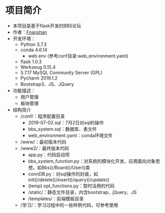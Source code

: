 # 项目简介
* 本项目是基于flask开发的BBS论坛
* 作者：[Fnanshan](https://github.com/Fnanshan)
* 开发环境：
    * Python 3.7.3
    * conda 4.6.14
        * web env (参考conf目录:web_environment.yaml)
    * flask 1.0.3
    * Werkzeug 0.15.4
    * 5.7.17 MySQL Community Server (GPL)
    * Pycharm 2019.1.2
    * Bootstrap3、JS、JQuery
* 功能描述：
    * 用户管理
    * 板块管理
* 结构简介  
    * /conf/：程序配置目录
        * 2019-07-02.sql：7月2日对sql的操作
        * bbs_system.sql：数据库、表文件
        * web_environment.yaml：conda环境文件
    * /www/：最初版本代码
    * /www2/：最终版本代码
        * app.py：代码启动项
        * bbs_system_function.py：对系统的模块化开发，应用面向对象思想，如Bbs()/Board()/User()类
        * connDB.py：对sql操作的封装，如init()/delete()/insert()/query()/update()
        * (temp) opt_functions.py：暂时没用的代码
        * /static/：静态文件目录，内含bootstrap、jQuery、JS
        * /templates/：前端模板目录
    * /学习/：学习过程中的一些样例代码，可参考使用
